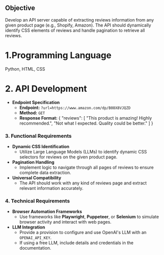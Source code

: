 
## Objective

Develop an API server capable of extracting reviews information from any given product page (e.g., Shopify, Amazon). The API should dynamically identify CSS elements of reviews and handle pagination to retrieve all reviews.
# 1.Programming Language 
Python, HTML, CSS
# 2. API Development

- **Endpoint Specification**
    - **Endpoint:** `?url=https://www.amazon.com/dp/B08X8VJQZD`
    - **Method:** `GET`
    - **Response Format:**
{
  "reviews": [
    "This product is amazing! Highly recommended.",
    "Not what I expected. Quality could be better."
  ]
}

### 3. Functional Requirements

- **Dynamic CSS Identification**
    - Utilize Large Language Models (LLMs) to identify dynamic CSS selectors for reviews on the given product page.
- **Pagination Handling**
    - Implement logic to navigate through all pages of reviews to ensure complete data extraction.
- **Universal Compatibility**
    - The API should work with any kind of reviews page and extract relevant information accurately.

### 4. Technical Requirements

- **Browser Automation Frameworks**
    - Use frameworks like **Playwright**, **Puppeteer**, or **Selenium** to simulate browser activity and interact with web pages.
- **LLM Integration**
    - Provide a provision to configure and use OpenAI's LLM with an `OPENAI_API_KEY`.
    - If using a free LLM, include details and credentials in the documentation.

